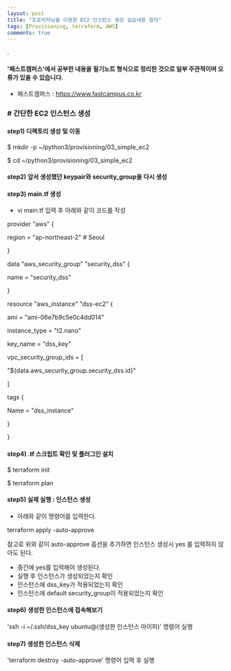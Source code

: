 ```yaml
---
layout: post
title: "프로비저닝을 이용한 EC2 인스턴스 생성 실습내용 정리"
tags: [Provisioning, terraform, AWS]
comments: true
---
```


.

#### '패스트캠퍼스'에서 공부한 내용을 필기노트 형식으로 정리한 것으로 일부 주관적이며 오류가 있을 수 있습니다.

- 패스트캠퍼스 : https://www.fastcampus.co.kr

### # 간단한 EC2 인스턴스 생성

#### step1) 디렉토리 생성 및 이동

$ mkdir -p ~/python3/provisioning/03_simple_ec2

$ cd ~/python3/provisioning/03_simple_ec2

#### step2) 앞서 생성했던 keypair와 security_group을 다시 생성

#### step3) main.tf 생성

- vi main.tf 입력 후 아래와 같이 코드를 작성

provider "aws" {

region = "ap-northeast-2" # Seoul

}

data "aws_security_group" "security_dss" {

name = "security_dss"

}

resource "aws_instance" "dss-ec2" {

ami = "ami-06e7b9c5e0c4dd014"

instance_type = "t2.nano"

key_name = "dss_key"

vpc_security_group_ids = [

"${data.aws_security_group.security_dss.id}"

]

tags {

Name = "dss_instance"

}

}

#### step4) .tf 스크립트 확인 및 플러그인 설치

$ terraform init

$ terraform plan 

#### step5) 실제 실행 : 인스턴스 생성

- 아래와 같이 명령어를 입력한다.

terraform apply -auto-approve

참고로 위와 같이 auto-approve 옵션을 추가하면 인스턴스 생성시 yes 를 입력하지 않아도 된다.

- 중간에 yes를 입력해야 생성된다.
- 실행 후 인스턴스가 생성되었는지 확인
- 인스턴스에 dss_key가 적용되었는지 확인
- 인스턴스에 default security_group이 적용되었는지 확인

#### step6) 생성한 인스턴스에 접속해보기

'ssh -i ~/.ssh/dss_key ubuntu@(생성한 인스턴스 아이피)' 명령어 실행

#### step7) 생성한 인스턴스 삭제

'terraform destroy -auto-approve' 명령어 입력 후 실행
